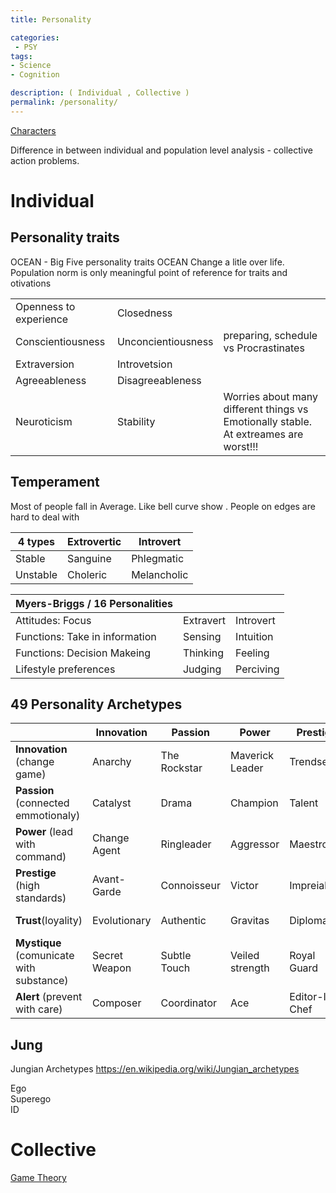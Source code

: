 ```yaml
---
title: Personality

categories:
 - PSY
tags:
- Science
- Cognition

description: ( Individual , Collective )
permalink: /personality/
---
```



[Characters](/characters/)

Difference in between individual and population level analysis  -  collective action problems.


# Individual

## Personality traits
OCEAN - Big Five personality traits OCEAN Change a litle over life. Population norm is only meaningful point of reference for traits and otivations

||  ||
|--|--|--|
Openness to experience | Closedness |
Conscientiousness| Unconcientiousness | preparing, schedule vs Procrastinates
Extraversion| Introvetsion |
Agreeableness| Disagreeableness
Neuroticism | Stability | Worries about many different things vs Emotionally stable. At extreames are worst!!!



## Temperament
Most of people fall in Average. Like bell curve show . People on edges are hard to deal with  


|4 types|Extrovertic |Introvert|
|--|--|--|
Stable  | Sanguine  | Phlegmatic
Unstable | Choleric | Melancholic

|Myers-Briggs / 16 Personalities | | |
|--|--|--|
Attitudes:  Focus| Extravert |Introvert
Functions: Take in information| Sensing | Intuition
Functions: Decision Makeing| Thinking | Feeling
Lifestyle preferences| Judging | Perciving


## 49 Personality Archetypes

||Innovation|Passion |Power | Prestige |Trust| Mystique | Alert
|---|---|---|---|---|---|---|---|
**Innovation** (change game)|Anarchy|The Rockstar|Maverick Leader|Trendsetter|Artisan|Peovocature|Quick-Start|
**Passion** (connected emmotionaly)|Catalyst|Drama|Champion|Talent|Beloved|Intrigue|Orchestrator|
**Power** (lead with command)|Change Agent|Ringleader|Aggressor|Maestro|Guardian|Mastermind|Defender|
**Prestige** (high standards) |Avant-Garde|Connoisseur|Victor|Impreial|Blue Chip|Architect|Scholar|
**Trust**(loyality)|Evolutionary|Authentic|Gravitas|Diplomat|Old Guard| Anchor|Good Citizen|
**Mystique** (comunicate with substance)|Secret Weapon|Subtle Touch|Veiled strength|Royal Guard|Wise Owl|Deadbolt|Archer|
**Alert** (prevent with care)|Composer|Coordinator|Ace|Editor-In-Chef|Mediator|Detective|Control Freak|


## Jung

Jungian Archetypes
https://en.wikipedia.org/wiki/Jungian_archetypes

Ego   
Superego  
ID   

# Collective


[Game Theory](/gametheory/)
